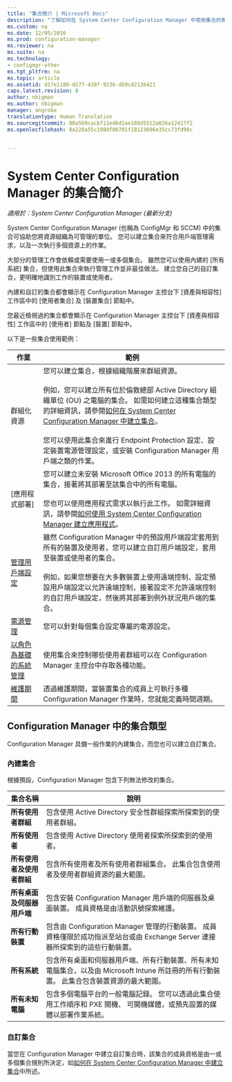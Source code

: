 ```yaml
---
title: "集合簡介 | Microsoft Docs"
description: "了解如何在 System Center Configuration Manager 中使用集合的簡介。"
ms.custom: na
ms.date: 12/05/2016
ms.prod: configuration-manager
ms.reviewer: na
ms.suite: na
ms.technology:
- configmgr-other
ms.tgt_pltfrm: na
ms.topic: article
ms.assetid: d17e1188-d277-438f-9236-db9cd213b421
caps.latest.revision: 8
author: nbigman
ms.author: nbigman
manager: angrobe
translationtype: Human Translation
ms.sourcegitcommit: 08a509cacb711ed6d1ae188d5512a026a12417f2
ms.openlocfilehash: 8a228a55c198df08701f28123696e35cc73fd98c


---
```

# <a name="introduction-to-collections-in-system-center-configuration-manager"></a>System Center Configuration Manager 的集合簡介

*適用於：System Center Configuration Manager (最新分支)*

System Center Configuration Manager (也稱為 ConfigMgr 和 SCCM) 中的集合可協助您將資源組織為可管理的單位。 您可以建立集合來符合用戶端管理需求，以及一次執行多個資源上的作業。 

大部分的管理工作會依賴或需要使用一或多個集合。 雖然您可以使用內建的 [所有系統] 集合，但使用此集合來執行管理工作並非最佳做法。 建立您自己的自訂集合，更明確地識別工作的裝置或使用者。  

 內建和自訂的集合都會顯示在 Configuration Manager 主控台下 [資產與相容性] 工作區中的 [使用者集合] 及 [裝置集合] 節點中。  

 您最近檢視過的集合都會顯示在 Configuration Manager 主控台下 [資產與相容性]  工作區中的 [使用者]  節點及 [裝置]  節點中。  

以下是一些集合使用範例：  

|作業|範例|  
|---------|-------|  
|群組化資源|您可以建立集合，根據組織階層來群組資源。<br /><br /> 例如，您可以建立所有位於倫敦總部 Active Directory 組織單位 (OU) 之電腦的集合。 如需如何建立這種集合類型的詳細資訊，請參閱[如何在 System Center Configuration Manager 中建立集合](../../../../core/clients/manage/collections/create-collections.md)。<br /><br /> 您可以使用此集合來進行 Endpoint Protection 設定、設定裝置電源管理設定，或安裝 Configuration Manager 用戶端之類的作業。|  
|[應用程式部署]|您可以建立未安裝 Microsoft Office 2013 的所有電腦的集合，接著將其部署至該集合中的所有電腦。<br /><br /> 您也可以使用應用程式需求以執行此工作。 如需詳細資訊，請參閱[如何使用 System Center Configuration Manager 建立應用程式](../../../../apps/deploy-use/create-applications.md)。|  
|[管理用戶端設定](../../../../core/clients/deploy/about-client-settings.md)|雖然 Configuration Manager 中的預設用戶端設定套用到所有的裝置及使用者，您可以建立自訂用戶端設定，套用至裝置或使用者的集合。<br /><br /> 例如，如果您想要在大多數裝置上使用遠端控制、設定預設用戶端設定以允許遠端控制，接著設定不允許遠端控制的自訂用戶端設定，然後將其部署到例外狀況用戶端的集合。 |  
|[電源管理](../power/introduction-to-power-management.md)|您可以針對每個集合設定專屬的電源設定。|  
|[以角色為基礎的系統管理](../../../../core/servers/deploy/configure/configure-role-based-administration.md)|使用集合來控制哪些使用者群組可以在 Configuration Manager 主控台中存取各種功能。|  
|[維護期間](../../../../core/clients/manage/collections/use-maintenance-windows.md)|透過維護期間，當裝置集合的成員上可執行多種 Configuration Manager 作業時，您就能定義時間週期。 |  


## <a name="collection-types-in-configuration-manager"></a>Configuration Manager 中的集合類型  
 Configuration Manager 具備一般作業的內建集合，而您也可以建立自訂集合。   

### <a name="built-in-collections"></a>內建集合  
 根據預設，Configuration Manager 包含下列無法修改的集合。  

|**集合名稱**|說明|  
|-------------------------|-----------------|  
|**所有使用者群組**|包含使用 Active Directory 安全性群組探索所探索到的使用者群組。|  
|**所有使用者**|包含使用 Active Directory 使用者探索所探索到的使用者。|  
|**所有使用者及使用者群組**|包含所有使用者及所有使用者群組集合。 此集合包含使用者及使用者群組資源的最大範圍。|  
|**所有桌面及伺服器用戶端**|包含安裝 Configuration Manager 用戶端的伺服器及桌面裝置。 成員資格是由活動訊號探索維護。|  
|**所有行動裝置**|包含由 Configuration Manager 管理的行動裝置。 成員資格僅限於成功指派至站台或由 Exchange Server 連接器所探索到的這些行動裝置。|  
|**所有系統**|包含所有桌面和伺服器用戶端、所有行動裝置、所有未知電腦集合，以及由 Microsoft Intune 所註冊的所有行動裝置。 此集合包含裝置資源的最大範圍。|  
|**所有未知電腦**|包含多個電腦平台的一般電腦記錄。 您可以透過此集合使用工作順序和 PXE 開機、 可開機媒體，或預先設置的媒體以部署作業系統。|  

### <a name="custom-collections"></a>自訂集合  
 當您在 Configuration Manager 中建立自訂集合時，該集合的成員資格是由一或多個集合規則所決定，如[如何在 System Center Configuration Manager 中建立集合](../../../../core/clients/manage/collections/create-collections.md)中所述。 




<!--HONumber=Dec16_HO1-->


